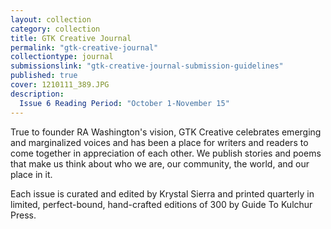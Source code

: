 ```yaml
---
layout: collection
category: collection
title: GTK Creative Journal
permalink: "gtk-creative-journal"
collectiontype: journal
submissionslink: "gtk-creative-journal-submission-guidelines"
published: true
cover: 1210111_389.JPG
description: 
  Issue 6 Reading Period: "October 1-November 15"
---
```










True to founder RA Washington's vision, GTK Creative celebrates emerging and marginalized voices and has been a place for writers and readers to come together in appreciation of each other. We publish stories and poems that make us think about who we are, our community, the world, and our place in it.

Each issue is curated and edited by Krystal Sierra and printed quarterly in limited, perfect-bound, hand-crafted editions of 300 by Guide To Kulchur Press.

